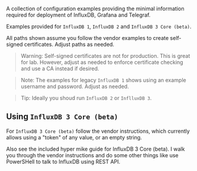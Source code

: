A collection of configuration examples providing the minimal information required for deployment of InfluxDB, Grafana and Telegraf.

Examples provided for `InfluxDB 1`, `InfluxDB 2` and `InfluxDB 3 Core (beta)`.

All paths shown assume you follow the vendor examples to create self-signed certificates. Adjust paths as needed.

> Warning: Self-signed certificates are not for production.  This is great for lab. However, adjust as needed to enforce certificate checking and use a CA instead if desired.

> Note: The examples for legacy `InfluxDB 1` shows using an example username and password. Adjust as needed.

> Tip: Ideally you shoud run `InfluxDB 2` or `InflluxDB 3`.

## Using `InfluxDB 3 Core (beta)`

For `InfluxDB 3 Core (beta)` follow the vendor instructions, which currently allows using a "token" of any value, or an empty string.

Also see the included hyper mike guide for InfluxDB 3 Core (beta). I walk you through the vendor instructions and do some other things like use PowerSHell to talk to InfluxDB using REST API.
